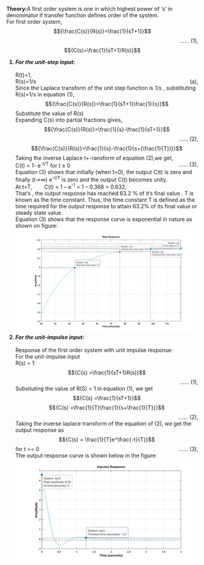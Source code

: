 <script src='https://cdnjs.cloudflare.com/ajax/libs/mathjax/2.7.4/MathJax.js?config=default'></script>

<strong>Theory:</strong>A first order system is one in which highest power of ‘s’ in denominator if transfer function defines order of the system.
					<br>For first order system,
					$${\frac{C(s)}{R(s)}=\frac{1}{sT+1}}$$ <span style="float: right;">...... (1),</span><br>
					$${C(s)=\frac{1}{sT+1}R(s)}$$
					<ol>
						<strong><li><em>For the unit-step input:</em></li></strong>
						<br>R(t)=1,<br>R(s)=1/s <span style="float: right;">(a),</span><br>
						Since the Laplace transform of the unit step function is 1/s , substituting R(s)=1/s in equation (1),
						$${\frac{C(s)}{R(s)}=\frac{1}{sT+1}\frac{1}{s}}$$ 
						Substitute the value of R(s)<br>
						Expanding C(s) into partial fractions gives,
						$${\frac{C(s)}{R(s)}=\frac{1}{s}-\frac{1}{sT+1}}$$<span style="float:right;">...... (2),</span><br>
						$${\frac{C(s)}{R(s)}=\frac{1}{s}-\frac{1}{s+(\frac{1}{T})}}$$
						Taking the inverse Laplace t+-ransform of equation (2),we get,<br>
						C(t) = 1- e<sup>-t/T</sup> for t ≥ 0 <span style="float:right;">...... (3),</span><br>
						Equation (3) shows that initially (when t=0), the output C(t) is zero and finally (t→∞) e<sup>-t/T</sup> is zero and the output C(t) becomes unity. 
						<br>
						At t=T,&emsp;&emsp; C(t) = 1 – e<sup>-1</sup> = 1 – 0.368 = 0.632,<br>
						That’s , the output response has reached 63.2 % of it’s final value . T is known as the time constant. Thus, the time constant T is defined as the time required for the output response to attain 63.2% of its final value or steady state value.<br>
						Equation (3) shows that the response curve is exponential in nature as shown on figure:
						<br>
						<img src="./images/steprespo1.png">
						<strong><li><em>For the unit-impulse input:</em></li></strong><br>
						Response of the first order system with unit impulse response:
						<br>
						For the unit-impulse input<br>
						R(s) = 1
						<br>
						 $${C(s) =\frac{1}{sT+1}R(s)}$$ <span style="float: right;">...... (1),</span>
						<br>
						Subsituting the value of R(S) = 1 in equation (1), we get
						<br>
						$${C(s) =\frac{1}{sT+1}}$$
						$${C(s) =\frac{1}{T}\frac{1}{s+\frac{1}{T}}}$$ <span style="float: right;">...... (2),</span><br>
						Taking the inverse laplace transform of the equation of (2), we get the output response as
						$${C(s) = \frac{1}{T}e^\frac{-t}{T}}$$ for t >= 0 <span style="float: right;">...... (3),</span><br>
						The output response curve is shown below in the figure:<br>
						<img src="./images/impulserespo1.png">
					</ol>
